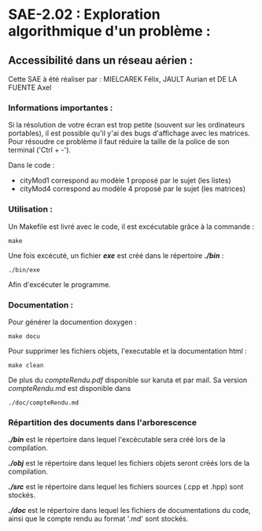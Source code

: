 SAE-2.02 : Exploration algorithmique d'un problème :
===

Accessibilité dans un réseau aérien :
---

Cette SAE à été réaliser par : MIELCAREK Félix, JAULT Aurian et DE LA FUENTE Axel

### Informations importantes :

Si la résolution de votre écran est trop petite (souvent sur les ordinateurs portables), il est possible qu'il y'ai des bugs d'affichage avec les matrices. Pour résoudre ce problème il faut réduire la taille de la police de son terminal ('Ctrl + -').

Dans le code : 

- cityMod1 correspond au modèle 1 proposé par le sujet (les listes)
- cityMod4 correspond au modèle 4 proposé par le sujet (les matrices)

### Utilisation : 

Un Makefile est livré avec le code, il est excécutable grâce à la commande :

```
make
```
 
Une fois excécuté, un fichier **_exe_** est créé dans le répertoire **_./bin_** :

```
./bin/exe
```

Afin d'excécuter le programme.

### Documentation :

Pour générer la documention doxygen :

```
make docu
```

Pour supprimer les fichiers objets, l'executable et la documentation html :

```
make clean
```

De plus du _compteRendu.pdf_ disponible sur karuta et par mail. Sa version _compteRendu.md_ est disponible dans

```
./doc/compteRendu.md
```

### Répartition des documents dans l'arborescence

**_./bin_** est le répertoire dans lequel l'excécutable sera créé lors de la compilation.

**_./obj_** est le répertoire dans lequel les fichiers objets seront créés lors de la compilation.

**_./src_** est le répertoire dans lequel les fichiers sources (.cpp et .hpp) sont stockés.

**_./doc_** est le répertoire dans lequel les fichiers de documentations du code, ainsi que le compte rendu au format '.md' sont stockés.
